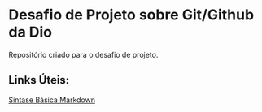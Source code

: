 # Desafio de Projeto sobre Git/Github da Dio
Repositório criado para o desafio de projeto.


## Links Úteis:
[Sintase Básica Markdown](https://www.markdownguide.org/basic-syntax/)
